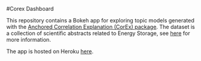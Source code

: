 #Corex Dashboard

This repository contains a Bokeh app for exploring topic models generated with the [Anchored Correlation Explanation (CorEx) package](https://github.com/gregversteeg/corex_topic). The dataset is a collection of scientific abstracts related to Energy Storage, see [here](https://aspitarl.github.io/projects/1_nlp/) for more information. 

The app is hosted on Heroku [here](https://es-corex-explorer.herokuapp.com/dashboard). 
